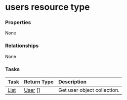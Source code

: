 # users resource type



### Properties
None

### Relationships
None


### Tasks

| Task		   | Return Type	|Description|
|:---------------|:--------|:----------|
|[List](../api/user_list.md) | [User](user.md) [] |Get user object collection. |

<!-- uuid: 31512a67-0bae-4145-82e4-493f61069213
2015-10-12 21:30:02 UTC -->